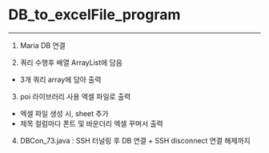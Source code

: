 # DB_to_excelFile_program


---
1. Maria DB 연결 

2. 쿼리 수행후 배열 ArrayList에 담음
- 3개 쿼리 array에 담아 출력

3. poi 라이브러리 사용 엑셀 파일로 출력
- 엑셀 파일 생성 시, sheet 추가
- 제목 컬럼마다 폰트 및 바운더리 엑셀 꾸며서 출력 

4. DBCon_73.java : SSH 터널링 후 DB 연결 + SSH disconnect 연결 해제까지
